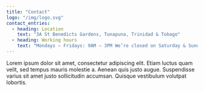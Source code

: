 ```yaml
---
title: "Contact"
logo: "/img/logo.svg"
contact_entries:
  - heading: Location
    text: "3A St Benedicts Gardens, Tunapuna, Trinidad & Tobago"
  - heading: Working hours
    text: "Mondays – Fridays: 9AM – 3PM We’re closed on Saturday & Sunday"
---
```


Lorem ipsum dolor sit amet, consectetur adipiscing elit. Etiam luctus quam velit, sed tempus mauris molestie a. Aenean quis justo augue. Suspendisse varius sit amet justo sollicitudin accumsan. Quisque vestibulum volutpat lobortis.

